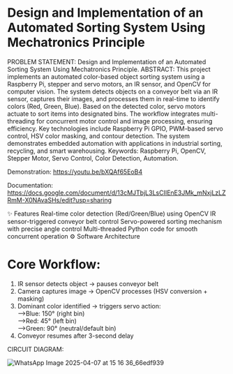 # Design and Implementation of an Automated Sorting System Using Mechatronics Principle
PROBLEM STATEMENT: 
  Design and Implementation of an Automated Sorting System Using Mechatronics Principle.
ABSTRACT: 
  This project implements an automated color-based object sorting system using a Raspberry Pi, stepper and servo motors, an IR sensor, and OpenCV for computer vision. The system detects objects on a conveyor belt via an IR sensor, captures their images, and processes them in real-time to identify colors (Red, Green, Blue). Based on the detected color, servo motors actuate to sort items into designated bins. The workflow integrates multi-threading for concurrent motor control and image processing, ensuring efficiency. Key technologies include Raspberry Pi GPIO, PWM-based servo control, HSV color masking, and contour detection. The system demonstrates embedded automation with applications in industrial sorting, recycling, and smart warehousing.
Keywords: Raspberry Pi, OpenCV, Stepper Motor, Servo Control, Color Detection, Automation.

Demonstration:
https://youtu.be/bXQAf65EoB4

Documentation:
https://docs.google.com/document/d/13cMJTbjL3LsCIIEnE3JMk_mNxjLzLZRmM-X0NAvaSHs/edit?usp=sharing 

✨ Features
Real-time color detection (Red/Green/Blue) using OpenCV
IR sensor-triggered conveyor belt control
Servo-powered sorting mechanism with precise angle control
Multi-threaded Python code for smooth concurrent operation
⚙️ Software Architecture
# Core Workflow:
1. IR sensor detects object → pauses conveyor belt  
2. Camera captures image → OpenCV processes (HSV conversion + masking)  
3. Dominant color identified → triggers servo action:  
   -->Blue: 150° (right bin)  
   -->Red: 45° (left bin)  
   -->Green: 90° (neutral/default bin)  
4. Conveyor resumes after 3-second delay

CIRCUIT DIAGRAM:

![WhatsApp Image 2025-04-07 at 15 16 36_66edf939](https://github.com/user-attachments/assets/d43fab53-dacd-45d1-ad5d-f2be14f21549)



   
